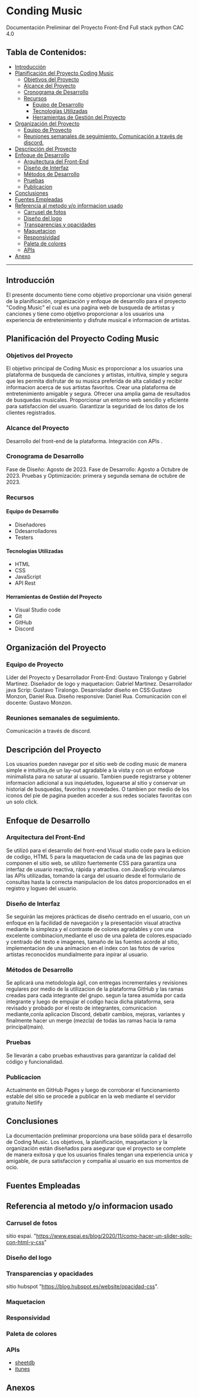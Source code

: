 
# Conding Music

Documentación Preliminar del Proyecto Front-End Full stack python CAC 4.0

## Tabla de Contenidos:

- [Introducción](#Introducción)
- [Planificación del Proyecto Coding Music](##planificación-del-proyecto-coding-music)
  - [Objetivos del Proyecto](#objetivos-del-proyecto)
  - [Alcance del Proyecto](#alcance-del-proyecto)
  - [Cronograma de Desarrollo](#cronograma-de-desarrollo)
  - [Recursos](#Recursos)
    - [Equipo de Desarrollo](#equipo-de-desarrollo)
    - [Tecnologías Utilizadas](#tecnologías-utilizadas)
    - [Herramientas de Gestión del Proyecto](#herramientas-de-gestión-del-proyecto)
- [Organización del Proyecto](#organización-del-proyecto)
  - [Equipo de Proyecto](#equipo-de-proyecto)
  - [Reuniones semanales de seguimiento. Comunicación a través de discord.](#reuniones-semanales-de-seguimiento)
- [Descripción del Proyecto](#descripción-del-proyecto)
- [Enfoque de Desarrollo](#enfoque-de-desarrollo)
  - [Arquitectura del Front-End](#arquitectura-del-front-end)
  - [Diseño de Interfaz](#diseño-de-interfaz)
  - [Métodos de Desarrollo](#métodos-de-desarrollo)
  - [Pruebas](#pruebas)
  - [Publicacion](#publicacion)
- [Conclusiones](#conclusiones)
- [Fuentes Empleadas](#fuentes-empleadas)
- [Referencia al metodo y/o informacion usado](#referencia-al-metodo-yo-informacion-usado)
  - [Carrusel de fotos](#publicacion)
  - [Diseño del logo](#diseño-del-logo)
  - [Transparencias y opacidades](#transparencias-y-opacidades)
  - [Maquetacion](#maquetacion)
  - [Responsividad](#responsividad)
  - [Paleta de colores](#paleta-de-colores)
  - [APIs](#apis)
- [Anexo](#anexos)

***

## Introducción
El presente documento tiene como objetivo proporcionar una visión general de la planificación, organización y enfoque de desarrollo para el proyecto "Coding Music" el cual es una pagina web de busqueda de artistas y canciones y tiene como objetivo proporcionar a los usuarios una experiencia de entretenimiento y disfrute musical e informacion de artistas.

## Planificación del Proyecto Coding Music

### Objetivos del Proyecto

El objetivo principal de Coding Music es proporcionar a los usuarios una plataforma de busqueda de canciones y artistas, intuitiva, simple y segura que les permita disfrutar de su musica preferida de alta calidad y recibir informacion acerca de sus artistas favoritos.
Crear una plataforma de entretenimiento amigable y segura.
Ofrecer una amplia gama de resultados de busquedas musicales.
Proporcionar un entorno web sencillo y eficiente para satisfaccion del usuario.
Garantizar la seguridad de los datos de los clientes registrados.

### Alcance del Proyecto

Desarrollo del front-end de la plataforma.
Integración con APIs .

### Cronograma de Desarrollo

Fase de Diseño: Agosto de 2023.
Fase de Desarrollo: Agosto a Octubre de 2023.
Pruebas y Optimización: primera y segunda semana de octubre de 2023.

### Recursos

#### Equipo de Desarrollo
- Diseñadores
- Ddesarrolladores
- Testers

#### Tecnologías Utilizadas
- HTML
- CSS
- JavaScript
- API Rest
#### Herramientas de Gestión del Proyecto
- Visual Studio code
- Git
- GitHub
- Discord
  
## Organización del Proyecto

### Equipo de Proyecto

Líder del Proyecto y Desarrollador Front-End: Gustavo Tiralongo y Gabriel Martinez.
Diseñador de logo y maquetacion: Gabriel Martinez.
Desarrollador java Scrip: Gustavo Tiralongo.
Desarrolador diseño en CSS:Gustavo Monzon, Daniel Rua.
Diseño responsive: Daniel Rua.
Comunicación con el docente: Gustavo Monzon.

### Reuniones semanales de seguimiento.
Comunicación a través de discord.

## Descripción del Proyecto
Los usuarios pueden navegar por el sitio web de coding music de manera simple e intuitiva,de un lay-out agradable a la vista y con un enfoque minimalista para no saturar al usuario.
Tambien puede registrarse y obtener informacion adicional a sus inquietudes, loguearse al sitio y conservar un historial de busquedas, favoritos y novedades. 
O tambien por medio de los iconos del pie de pagina pueden acceder a sus redes sociales favoritas con un solo click. 

## Enfoque de Desarrollo

### Arquitectura del Front-End
Se utilizó para el desarrollo del front-end Visual studio code para la edicion de codigo, HTML 5 para la maquetacion de cada una de las paginas que componen el sitio web, se utilizo fuertemente CSS para garantiza una interfaz de usuario reactiva, rápida y atractiva. con JavaScrip vinculamos las APIs utilizadas, tomando la carga del usuario desde el formulario de consultas hasta la correcta manipulacion de los datos proporcionados en el registro y logueo del usuario.

### Diseño de Interfaz
Se seguirán las mejores prácticas de diseño centrado en el usuario, con un enfoque en la facilidad de navegación y la presentación visual atractiva mediante la simpleza y el contraste de colores agradables y con una excelente combinacion,mediante el uso de una paleta de colores.espaciado y centrado del texto e imagenes, tamaño de las fuentes acorde al sitio, implementacion de una animacion en el index con las fotos de varios artistas reconocidos mundialmente para inpirar al usuario.

### Métodos de Desarrollo
Se aplicará una metodología ágil, con entregas incrementales y revisiones regulares por medio de la utilizacion de la plataforma GitHub y las ramas creadas para cada integrante del grupo. segun la tarea asumida por cada integrante y luego de empujar el codigo hacia dicha plataforma, sera revisado y probado por el resto de integrantes, comunicacion mediante,conla aplicacion Discord, debatir cambios, mejoras, variantes y finalmente hacer un merge (mezcla) de todas las ramas hacia la rama principal(main).

### Pruebas
Se llevarán a cabo pruebas exhaustivas para garantizar la calidad del código y funcionalidad.

### Publicacion
Actualmente en GitHub Pages y luego de corroborar el funcionamiento estable del sitio se procede a publicar en la web mediante el servidor gratuito Netlify

## Conclusiones
La documentación preliminar proporciona una base sólida para el desarrollo de Coding Music. Los objetivos, la planificación, maquetacion y la organización están diseñados para asegurar que el proyecto se complete de manera exitosa y que los usuarios finales tengan una experiencia unica y amigable, de pura satisfaccion y compañia al usuario en sus momentos de ocio.

## Fuentes Empleadas

## Referencia al metodo y/o informacion usado

### Carrusel de fotos
sitio espai. "https://www.espai.es/blog/2020/11/como-hacer-un-slider-solo-con-html-y-css"

### Diseño del logo

### Transparencias y opacidades
sitio hubspot  "https://blog.hubspot.es/website/opacidad-css".

### Maquetacion

### Responsividad

### Paleta de colores

### APIs
- [sheetdb](https://docs.sheetdb.io/)
- [itunes](https://developer.apple.com/library/archive/documentation/AudioVideo/Conceptual/iTuneSearchAPI/index.html#//apple_ref/doc/uid/TP40017632-CH3-SW1)

## Anexos
 
